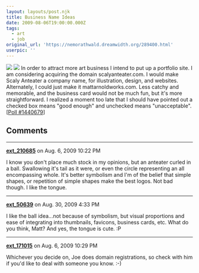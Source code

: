 ```yaml
---
layout: layouts/post.njk
title: Business Name Ideas
date: 2009-08-06T19:00:00.000Z
tags:
  - art
  - job
original_url: 'https://nemorathwald.dreamwidth.org/289400.html'
userpic: ''
---
```

![](http://lh4.ggpht.com/_ENXtTKU9j1A/SntVMmD6VJI/AAAAAAAAHCk/wb7jRtAl7Cs/s800/scalyanteater.gif) ![](http://lh4.ggpht.com/_ENXtTKU9j1A/SntVMzJNrWI/AAAAAAAAHCo/23oq8NBwfBM/s800/scalyanteaterBW.gif) In order to attract more art business I intend to put up a portfolio site. I am considering acquiring the domain scalyanteater.com. I would make Scaly Anteater a company name, for illustration, design, and websites. Alternately, I could just make it mattarnoldworks.com. Less catchy and memorable, and the business card would not be much fun, but it's more straightforward. I realized a moment too late that I should have pointed out a checked box means "good enough" and unchecked means "unacceptable". \[[Poll #1440679](http://www.livejournal.com/poll/?id=1440679)\]

## Comments

---

**[ext_210685](https://www.dreamwidth.org/users/ext_210685)** on Aug. 6, 2009 10:22 PM

I know you don't place much stock in my opinions, but an anteater curled in a ball. Swallowing it's tail as it were, or even the circle representing an all encompassing whole. It's better symbolism and I'm of the belief that simple shapes, or repetition of simple shapes make the best logos. Not bad though. I like the tongue.

---

**[ext_50639](https://www.dreamwidth.org/users/ext_50639)** on Aug. 30, 2009 4:33 PM

I like the ball idea...not because of symbolism, but visual proportions and ease of integrating into thumbnails, favicons, business cards, etc. What do you think, Matt? And yes, the tongue is cute. :P

---

**[ext_171015](https://www.dreamwidth.org/users/ext_171015)** on Aug. 6, 2009 10:29 PM

Whichever you decide on, Joe does domain registrations, so check with him if you'd like to deal with someone you know. :-)
